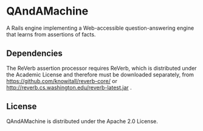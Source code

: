 QAndAMachine
============

A Rails engine implementing a Web-accessible question-answering engine that learns from assertions of facts.

Dependencies
------------

The ReVerb assertion processor requires ReVerb, which is distributed under the Academic License and therefore must be downloaded separately, from https://github.com/knowitall/reverb-core/ or http://reverb.cs.washington.edu/reverb-latest.jar .

License
-------

QAndAMachine is distributed under the Apache 2.0 License.